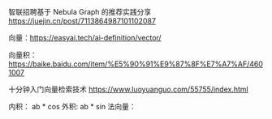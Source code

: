 智联招聘基于 Nebula Graph 的推荐实践分享
https://juejin.cn/post/7113864987101102087

向量：https://easyai.tech/ai-definition/vector/

向量积： https://baike.baidu.com/item/%E5%90%91%E9%87%8F%E7%A7%AF/4601007

十分钟入门向量检索技术
https://www.luoyuanguo.com/55755/index.html

内积： ab * cos
外积: ab * sin
法向量： 
